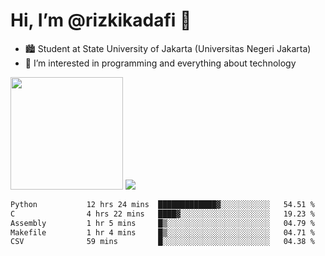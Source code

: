# Hi, I’m @rizkikadafi 👋
- 🏙 Student at State University of Jakarta (Universitas Negeri Jakarta)
- 👀 I’m interested in programming and everything about technology
<img height="180em" src="https://github-readme-stats.vercel.app/api?username=rizkikadafi&show_icons=true&hide_border=true&&count_private=true&include_all_commits=true" />
<img src="https://github-readme-stats.vercel.app/api/top-langs/?username=rizkikadafi&show_icons=true&hide_border=true&&count_private=true&include_all_commits=true" />

<!--START_SECTION:waka-->

```txt
Python           12 hrs 24 mins  █████████████▓░░░░░░░░░░░   54.51 %
C                4 hrs 22 mins   ████▓░░░░░░░░░░░░░░░░░░░░   19.23 %
Assembly         1 hr 5 mins     █▒░░░░░░░░░░░░░░░░░░░░░░░   04.79 %
Makefile         1 hr 4 mins     █▒░░░░░░░░░░░░░░░░░░░░░░░   04.71 %
CSV              59 mins         █░░░░░░░░░░░░░░░░░░░░░░░░   04.38 %
```

<!--END_SECTION:waka-->

<!---
rizkikadafi/rizkikadafi is a ✨ special ✨ repository because its `README.md` (this file) appears on your GitHub profile.
You can click the Preview link to take a look at your changes.
--->
